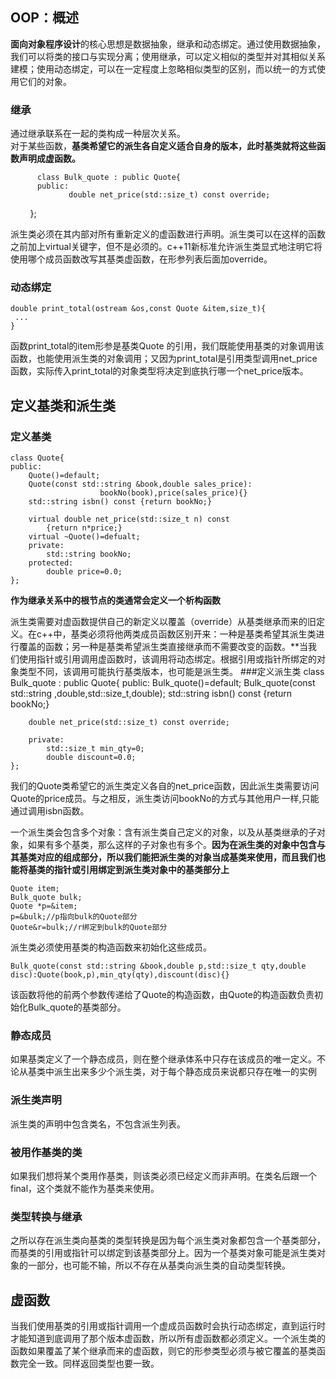 ## OOP：概述
**面向对象程序设计**的核心思想是数据抽象，继承和动态绑定。通过使用数据抽象，我们可以将类的接口与实现分离；使用继承，可以定义相似的类型并对其相似关系建模；使用动态绑定，可以在一定程度上忽略相似类型的区别，而以统一的方式使用它们的对象。
### 继承
通过继承联系在一起的类构成一种层次关系。  
对于某些函数，**基类希望它的派生各自定义适合自身的版本，此时基类就将这些函数声明成虚函数。** 
 
          class Bulk_quote : public Quote{
          public:
                 double net_price(std::size_t) const override;
          };

派生类必须在其内部对所有重新定义的虚函数进行声明。派生类可以在这样的函数之前加上virtual关键字，但不是必须的。c++11新标准允许派生类显式地注明它将使用哪个成员函数改写其基类虚函数，在形参列表后面加override。 
### 动态绑定

 	double print_total(ostream &os,const Quote &item,size_t){
     ...
	}
函数print_total的item形参是基类Quote 的引用，我们既能使用基类的对象调用该函数，也能使用派生类的对象调用；又因为print_total是引用类型调用net_price函数，实际传入print_total的对象类型将决定到底执行哪一个net_price版本。
## 定义基类和派生类
### 定义基类
	class Quote{
	public:
		Quote()=default;
		Quote(const std::string &book,double sales_price):
						bookNo(book),price(sales_price){}
		std::string isbn() const {return bookNo;}
    
    	virtual double net_price(std::size_t n) const
			{return n*price;}
		virtual ~Quote()=defualt;
		private:
			std::string bookNo;
		protected:
			double price=0.0;
	};
**作为继承关系中的根节点的类通常会定义一个析构函数**

派生类需要对虚函数提供自己的新定义以覆盖（override）从基类继承而来的旧定义。在c++中，基类必须将他两类成员函数区别开来：一种是基类希望其派生类进行覆盖的函数；另一种是基类希望派生类直接继承而不需要改变的函数。**当我们使用指针或引用调用虚函数时，该调用将动态绑定。根据引用或指针所绑定的对象类型不同，该调用可能执行基类版本，也可能是派生类。
###定义派生类
	class Bulk_quote : public Quote{
	public:
		Bulk_quote()=default;
		Bulk_quote(const std::string ,double,std::size_t,double);
		std::string isbn() const {return bookNo;}
    
    	double net_price(std::size_t) const override;
		
		private:
			std::size_t min_qty=0;
			double discount=0.0;
	};
我们的Quote类希望它的派生类定义各自的net_price函数，因此派生类需要访问Quote的price成员。与之相反，派生类访问bookNo的方式与其他用户一样,只能通过调用isbn函数。                                     

一个派生类会包含多个对象：含有派生类自己定义的对象，以及从基类继承的子对象，如果有多个基类，那么这样的子对象也有多个。**因为在派生类的对象中包含与其基类对应的组成部分，所以我们能把派生类的对象当成基类来使用，而且我们也能将基类的指针或引用绑定到派生类对象中的基类部分上**

	Quote item;
	Bulk_quote bulk;
	Quote *p=&item;
	p=&bulk;//p指向bulk的Quote部分
	Quote&r=bulk;//r绑定到bulk的Quote部分

派生类必须使用基类的构造函数来初始化这些成员。

	Bulk_quote(const std::string &book,double p,std::size_t qty,double disc):Quote(book,p),min_qty(qty),discount(disc){}
该函数将他的前两个参数传递给了Quote的构造函数，由Quote的构造函数负责初始化Bulk_quote的基类部分。
### 静态成员
如果基类定义了一个静态成员，则在整个继承体系中只存在该成员的唯一定义。不论从基类中派生出来多少个派生类，对于每个静态成员来说都只存在唯一的实例
### 派生类声明
派生类的声明中包含类名，不包含派生列表。
### 被用作基类的类
如果我们想将某个类用作基类，则该类必须已经定义而非声明。在类名后跟一个final，这个类就不能作为基类来使用。
### 类型转换与继承
之所以存在派生类向基类的类型转换是因为每个派生类对象都包含一个基类部分，而基类的引用或指针可以绑定到该基类部分上。因为一个基类对象可能是派生类对象的一部分，也可能不输，所以不存在从基类向派生类的自动类型转换。
## 虚函数
当我们使用基类的引用或指针调用一个虚成员函数时会执行动态绑定，直到运行时才能知道到底调用了那个版本虚函数，所以所有虚函数都必须定义。一个派生类的函数如果覆盖了某个继承而来的虚函数，则它的形参类型必须与被它覆盖的基类函数完全一致。同样返回类型也要一致。
		
    
